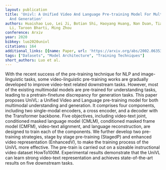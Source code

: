 ```yaml
---
layout: publication
title: 'Univl: A Unified Video And Language Pre-training Model For Multimodal Understanding
  And Generation'
authors: Huaishao Luo, Lei Ji, Botian Shi, Haoyang Huang, Nan Duan, Tianrui Li, Jason
  Li, Taroon Bharti, Ming Zhou
conference: Arxiv
year: 2020
bibkey: luo2020univl
citations: 164
additional_links: [{name: Paper, url: 'https://arxiv.org/abs/2002.06353'}]
tags: ["Datasets", "Model Architecture", "Training Techniques"]
short_authors: Luo et al.
---
```

With the recent success of the pre-training technique for NLP and
image-linguistic tasks, some video-linguistic pre-training works are gradually
developed to improve video-text related downstream tasks. However, most of the
existing multimodal models are pre-trained for understanding tasks, leading to
a pretrain-finetune discrepancy for generation tasks. This paper proposes
UniVL: a Unified Video and Language pre-training model for both multimodal
understanding and generation. It comprises four components, including two
single-modal encoders, a cross encoder, and a decoder with the Transformer
backbone. Five objectives, including video-text joint, conditioned masked
language model (CMLM), conditioned masked frame model (CMFM), video-text
alignment, and language reconstruction, are designed to train each of the
components. We further develop two pre-training strategies, stage by stage
pre-training (StagedP) and enhanced video representation (EnhancedV), to make
the training process of the UniVL more effective. The pre-train is carried out
on a sizeable instructional video dataset HowTo100M. Experimental results
demonstrate that the UniVL can learn strong video-text representation and
achieves state-of-the-art results on five downstream tasks.